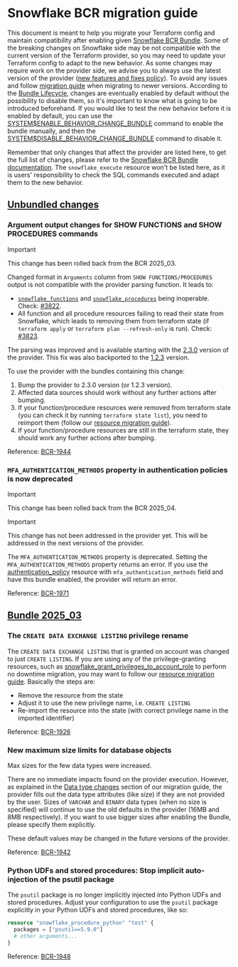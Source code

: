 # Snowflake BCR migration guide

This document is meant to help you migrate your Terraform config and maintain compatibility after enabling given [Snowflake BCR Bundle](https://docs.snowflake.com/en/release-notes/behavior-changes).
Some of the breaking changes on Snowflake side may be not compatible with the current version of the Terraform provider, so you may need to update your Terraform config to adapt to the new behavior.
As some changes may require work on the provider side, we advise you to always use the latest version of the provider ([new features and fixes policy](https://docs.snowflake.com/en/user-guide/terraform#new-features-and-fixes)).
To avoid any issues and follow [migration guide](https://github.com/snowflakedb/terraform-provider-snowflake/blob/main/MIGRATION_GUIDE.md) when migrating to newer versions.
According to the [Bundle Lifecycle](https://docs.snowflake.com/en/release-notes/intro-bcr-releases#bundle-lifecycle), changes are eventually enabled by default without the possibility to disable them, so it's important to know what is going to be introduced beforehand.
If you would like to test the new behavior before it is enabled by default, you can use the [SYSTEM\$ENABLE_BEHAVIOR_CHANGE_BUNDLE](https://docs.snowflake.com/en/sql-reference/functions/system_enable_behavior_change_bundle)
command to enable the bundle manually, and then the [SYSTEM\$DISABLE_BEHAVIOR_CHANGE_BUNDLE](https://docs.snowflake.com/en/sql-reference/functions/system_disable_behavior_change_bundle) command to disable it.

Remember that only changes that affect the provider are listed here, to get the full list of changes, please refer to the [Snowflake BCR Bundle documentation](https://docs.snowflake.com/en/release-notes/behavior-changes).
The `snowflake_execute` resource won't be listed here, as it is users' responsibility to check the SQL commands executed and adapt them to the new behavior.

## [Unbundled changes](https://docs.snowflake.com/en/release-notes/bcr-bundles/un-bundled/unbundled-behavior-changes)

### Argument output changes for SHOW FUNCTIONS and SHOW PROCEDURES commands

> [!IMPORTANT]
> This change has been rolled back from the BCR 2025_03.

Changed format in `Arguments` column from `SHOW FUNCTIONS/PROCEDURES` output is not compatible with the provider parsing function. It leads to:
- [`snowflake_functions`](https://registry.terraform.io/providers/snowflakedb/snowflake/2.2.0/docs/data-sources/functions) and [`snowflake_procedures`](https://registry.terraform.io/providers/snowflakedb/snowflake/2.2.0/docs/data-sources/procedures) being inoperable. Check: [#3822](https://github.com/snowflakedb/terraform-provider-snowflake/issues/3822).
- All function and all procedure resources failing to read their state from Snowflake, which leads to removing them from terraform state (if `terraform apply` or `terraform plan --refresh-only` is run). Check: [#3823](https://github.com/snowflakedb/terraform-provider-snowflake/issues/3823).

The parsing was improved and is available starting with the [2.3.0](https://registry.terraform.io/providers/snowflakedb/snowflake/2.3.0/docs/) version of the provider. This fix was also backported to the [1.2.3](https://github.com/snowflakedb/terraform-provider-snowflake/releases/tag/v1.2.3) version.

To use the provider with the bundles containing this change:
1. Bump the provider to 2.3.0 version (or 1.2.3 version).
2. Affected data sources should work without any further actions after bumping.
3. If your function/procedure resources were removed from terraform state (you can check it by running `terraform state list`), you need to reimport them (follow our [resource migration guide](https://registry.terraform.io/providers/snowflakedb/snowflake/latest/docs/guides/resource_migration)).
4. If your function/procedure resources are still in the terraform state, they should work any further actions after bumping.

Reference: [BCR-1944](https://docs.snowflake.com/release-notes/bcr-bundles/un-bundled/bcr-1944)

### `MFA_AUTHENTICATION_METHODS` property in authentication policies is now deprecated
<!-- TODO(SNOW-2187814): Update this entry. -->

> [!IMPORTANT]
> This change has been rolled back from the BCR 2025_04.

> [!IMPORTANT]
> This change has not been addressed in the provider yet. This will be addressed in the next versions of the provider.

The `MFA_AUTHENTICATION_METHODS` property is deprecated. Setting the `MFA_AUTHENTICATION_METHODS` property returns an error. If you use the [authentication_policy](https://registry.terraform.io/providers/snowflakedb/snowflake/latest/docs/resources/authentication_policy) resource with `mfa_authentication_methods` field
and have this bundle enabled, the provider will return an error.

Reference: [BCR-1971](https://docs.snowflake.com/en/release-notes/bcr-bundles/2025_04/bcr-1971)

## [Bundle 2025_03](https://docs.snowflake.com/en/release-notes/bcr-bundles/2025_03_bundle)

### The `CREATE DATA EXCHANGE LISTING` privilege rename

The `CREATE DATA EXCHANGE LISTING` that is granted on account was changed to just `CREATE LISTING`.
If you are using any of the privilege-granting resources, such as [snowflake_grant_privileges_to_account_role](https://registry.terraform.io/providers/snowflakedb/snowflake/latest/docs/resources/grant_privileges_to_account_role)
to perform no downtime migration, you may want to follow our [resource migration guide](https://registry.terraform.io/providers/snowflakedb/snowflake/latest/docs/guides/resource_migration).
Basically the steps are:
- Remove the resource from the state
- Adjust it to use the new privilege name, i.e. `CREATE LISTING`
- Re-import the resource into the state (with correct privilege name in the imported identifier)

Reference: [BCR-1926](https://docs.snowflake.com/en/release-notes/bcr-bundles/2025_03/bcr-1926)

### New maximum size limits for database objects

Max sizes for the few data types were increased.

There are no immediate impacts found on the provider execution.
However, as explained in the [Data type changes](./MIGRATION_GUIDE.md#data-type-changes) section of our migration guide, the provider fills out the data type attributes (like size) if they are not provided by the user.
Sizes of `VARCHAR` and `BINARY` data types (when no size is specified) will continue to use the old defaults in the provider (16MB and 8MB respectively).
If you want to use bigger sizes after enabling the Bundle, please specify them explicitly.

These default values may be changed in the future versions of the provider.

Reference: [BCR-1942](https://docs.snowflake.com/en/release-notes/bcr-bundles/2025_03/bcr-1942)

### Python UDFs and stored procedures: Stop implicit auto-injection of the psutil package

The `psutil` package is no longer implicitly injected into Python UDFs and stored procedures.
Adjust your configuration to use the `psutil` package explicitly in your Python UDFs and stored procedures, like so:
```terraform
resource "snowflake_procedure_python" "test" {
  packages = ["psutil==5.9.0"]
  # other arguments...
}
```

Reference: [BCR-1948](https://docs.snowflake.com/en/release-notes/bcr-bundles/2025_03/bcr-1948)

